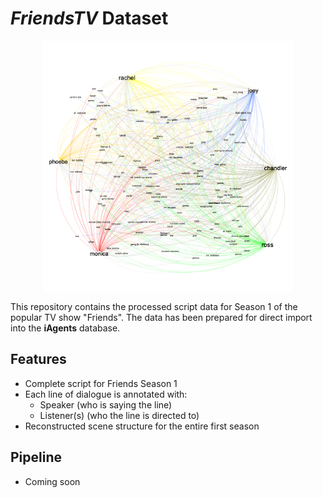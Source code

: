 # *FriendsTV* Dataset

<p align="center">
  <img src='./network.png' width=400>
</p>


This repository contains the processed script data for Season 1 of the popular TV show "Friends". The data has been prepared for direct import into the **iAgents** database.

## Features

- Complete script for Friends Season 1
- Each line of dialogue is annotated with:
  - Speaker (who is saying the line)
  - Listener(s) (who the line is directed to)
- Reconstructed scene structure for the entire first season

## Pipeline
- Coming soon

